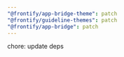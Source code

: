 ```yaml
---
"@frontify/app-bridge-theme": patch
"@frontify/guideline-themes": patch
"@frontify/app-bridge": patch
---
```


chore: update deps
